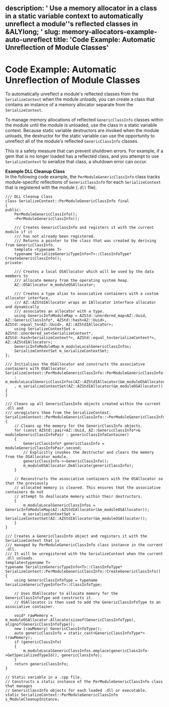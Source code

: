 description: ' Use a memory allocator in a class in a static variable context to automatically
  unreflect a module''s reflected classes in &ALYlong; '
slug: memory-allocators-example-auto-unreflect
title: 'Code Example: Automatic Unreflection of Module Classes'
---
# Code Example: Automatic Unreflection of Module Classes<a name="memory-allocators-example-auto-unreflect"></a>

To automatically unreflect a module's reflected classes from the `SerializeContext` when the module unloads, you can create a class that contains an instance of a memory allocator separate from the `SerializeContext`\. 

To manage memory allocations of reflected `GenericClassInfo` classes within the module until the module is unloaded, use the class in a static variable context\. Because static variable destructors are invoked when the module unloads, the destructor for the static variable can use the opportunity to unreflect all of the module's reflected `GenericClassInfo` classes\.

This is a safety measure that can prevent shutdown errors\. For example, if a gem that is no longer loaded has a reflected class, and you attempt to use `SerializeContext` to serialize that class, a shutdown error can occur\.

**Example DLL Cleanup Class**  
In the following code example, the `PerModuleGenericClassInfo` class tracks module\-specific reflections of `GenericClassInfo` for each `SerializeContext` that is registered with the module \(`.dll` file\)\.  

```
/// DLL Cleanup Class
class SerializeContext::PerModuleGenericClassInfo final
{
public:
    PerModuleGenericClassInfo();
    ~PerModuleGenericClassInfo();

    /// Creates GenericClassInfo and registers it with the current module if it
    /// has not already been registered.
    /// Returns a pointer to the class that was created by deriving from GenericClassInfo.
    template <typename T>
    typename SerializeGenericTypeInfo<T>::ClassInfoType* CreateGenericClassInfo();
private:

    /// Creates a local OSAllocator which will be used by the data members to 
    /// allocate memory from the operating system heap.
    AZ::OSAllocator m_moduleOSAllocator;
  
    /// Creates a type alias to associative containers with a custom allocator interface.
    /// AZ::AZStdIAllocator wraps an IAllocator interface allocator and dynamically
    /// associates an allocator with a type.
    using GenericInfoModuleMap = AZStd::unordered_map<AZ::Uuid, AZ::GenericClassInfo*, AZStd::hash<AZ::Uuid>, AZStd::equal_to<AZ::Uuid>, AZ::AZStdIAllocator>;
    using SerializeContextSet = AZStd::unordered_set<SerializeContext*, AZStd::hash<SerializeContext*>, AZStd::equal_to<SerializeContext*>, AZ::AZStdIAllocator>;
    GenericInfoModuleMap m_moduleLocalGenericClassInfos;
    SerializeContextSet m_serializeContextSet;
};
 
/// Initializes the OSAllocator and constructs the associative containers with OSAllocator.
SerializeContext::PerModuleGenericClassInfo::PerModuleGenericClassInfo()
    : m_moduleLocalGenericClassInfos(AZ::AZStdIAllocator(&m_moduleOSAllocator))
    , m_serializeContextSet(AZ::AZStdIAllocator(&m_moduleOSAllocator))
{
}
 
/// Cleans up all GenericClassInfo objects created within the current .dll and 
/// unregisters them from the SerializeContext.
SerializeContext::PerModuleGenericClassInfo::~PerModuleGenericClassInfo()
{
    // Cleans up the memory for the GenericClassInfo objects.
    for (const AZStd::pair<AZ::Uuid, AZ::GenericClassInfo*>& moduleGenericClassInfoPair : genericClassInfoContainer)
    {
        GenericClassInfo* genericClassInfo = moduleGenericClassInfoPair.second;
        // Explicitly invokes the destructor and clears the memory from the OSAllocator module.
        genericClassInfo->~GenericClassInfo();
        m_moduleOSAllocator.DeAllocate(genericClassInfo);
    }

    // Reconstructs the associative containers with the OSAllocator so that the previously 
    // allocated memory is cleared. This ensures that the associative containers do not 
    // attempt to deallocate memory within their destructors.
    {
        m_moduleLocalGenericClassInfos = GenericInfoModuleMap(AZ::AZStdIAllocator(&m_moduleOSAllocator));
        m_serializeContextSet = SerializeContextSet(AZ::AZStdIAllocator(&m_moduleOSAllocator));
    }
}

/// Creates a GenericClassInfo object and registers it with the SerializeContext that is 
/// managed by PerModuleGenericClassInfo class instance in the current .dll.
/// It will be unregistered with the SerializeContext when the current .dll unloads.
template<typename T>
typename SerializeGenericTypeInfo<T>::ClassInfoType* SerializeContext::PerModuleGenericClassInfo::CreateGenericClassInfo()
{
    using GenericClassInfoType = typename SerializeGenericTypeInfo<T>::ClassInfoType;
     
    // Uses OSAllocator to allocate memory for the GenericClassInfoType and constructs it.
    // OSAllocator is then used to add the GenericClassInfoType to an associative container.
 
    void* rawMemory = m_moduleOSAllocator.Allocate(sizeof(GenericClassInfoType), alignof(GenericClassInfoType));
    new (rawMemory) GenericClassInfoType();
    auto genericClassInfo = static_cast<GenericClassInfoType*>(rawMemory);
    if (genericClassInfo)
    {
        m_moduleLocalGenericClassInfos.emplace(genericClassInfo->GetSpecializedTypeId(), genericClassInfo);
    }
    return genericClassInfo;
}
 
// Static variable in a .cpp file.
// Constructs a static instance of the PerModuleGenericClassInfo class that manages 
// GenericClassInfo objects for each loaded .dll or executable.
static SerializeContext::PerModuleGenericClassInfo s_ModuleCleanupInstance;
```